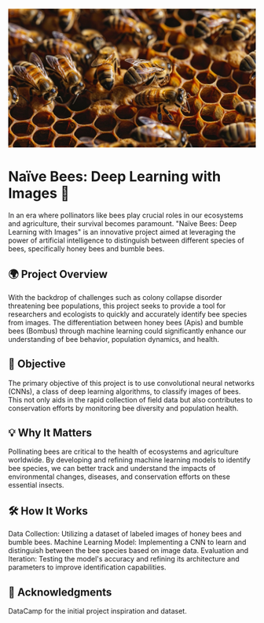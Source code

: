 ![Example Image](Honey_Bees.png)

# Naïve Bees: Deep Learning with Images 🐝



In an era where pollinators like bees play crucial roles in our ecosystems and agriculture, their survival becomes paramount. "Naïve Bees: Deep Learning with Images" is an innovative project aimed at leveraging the power of artificial intelligence to distinguish between different species of bees, specifically honey bees and bumble bees.

## 🌍 Project Overview
With the backdrop of challenges such as colony collapse disorder threatening bee populations, this project seeks to provide a tool for researchers and ecologists to quickly and accurately identify bee species from images. The differentiation between honey bees (Apis) and bumble bees (Bombus) through machine learning could significantly enhance our understanding of bee behavior, population dynamics, and health.

## 🎯 Objective
The primary objective of this project is to use convolutional neural networks (CNNs), a class of deep learning algorithms, to classify images of bees. This not only aids in the rapid collection of field data but also contributes to conservation efforts by monitoring bee diversity and population health.

## 💡 Why It Matters
Pollinating bees are critical to the health of ecosystems and agriculture worldwide. By developing and refining machine learning models to identify bee species, we can better track and understand the impacts of environmental changes, diseases, and conservation efforts on these essential insects.

## 🛠 How It Works
Data Collection: Utilizing a dataset of labeled images of honey bees and bumble bees.
Machine Learning Model: Implementing a CNN to learn and distinguish between the bee species based on image data.
Evaluation and Iteration: Testing the model's accuracy and refining its architecture and parameters to improve identification capabilities.


## 📄 Acknowledgments
DataCamp for the initial project inspiration and dataset.
